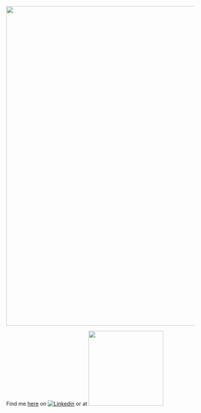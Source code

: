 <img src="https://github.com/DC-Cunningham/DC-Cunningham/raw/master/MTB_Animation.gif" width="854" />

Find me [here](https://www.linkedin.com/in/dc-cunningham/) on [![Linkedin](https://github.com/DC-Cunningham/DC-Cunningham/raw/master/LI-Logo.png=100)](https://www.linkedin.com/in/dc-cunningham/) or at <a href="https://www.beautifulrevolution.com.au/">
<img src="https://www.beautifulrevolution.com.au/static/media/TBR_WebHeader_880x218_Dual.ee96500c.png" width="200" /></a>
